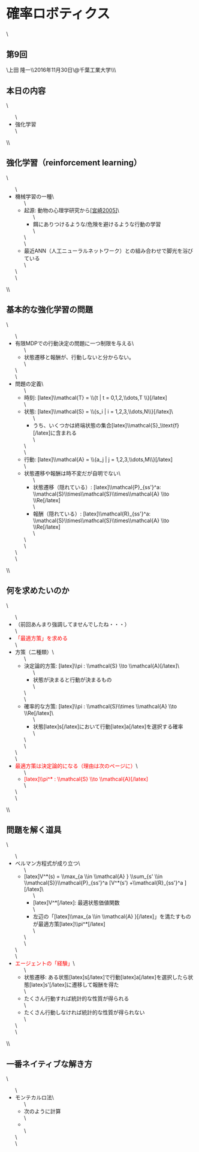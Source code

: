 <h1 style="font-size: 250%;">確率ロボティクス</h1>\<h2>第9回</h2>\上田 隆一\\2016年11月30日\@千葉工業大学\\<!--nextpage-->\<h2>本日の内容</h2>\<ul>\ 	<li>強化学習</li>\</ul>\<!--nextpage-->\<h2>強化学習（reinforcement learning）</h2>\<ul>\ 	<li>機械学習の一種\<ul>\ 	<li>起源: 動物の心理学研究から<a href="https://www.jstage.jst.go.jp/article/sicejl1962/44/12/44_12_859/_article/-char/ja/" target="_blank">[宮崎2005]</a>\<ul>\ 	<li>餌にありつけるような/危険を避けるような行動の学習</li>\</ul>\</li>\ 	<li>最近ANN（人工ニューラルネットワーク）との組み合わせで脚光を浴びている</li>\</ul>\</li>\</ul>\<!--nextpage-->\<h2>基本的な強化学習の問題</h2>\<ul>\ 	<li>有限MDPでの行動決定の問題に一つ制限を与える\<ul>\ 	<li>状態遷移と報酬が、行動しないと分からない。</li>\</ul>\</li>\ 	<li>問題の定義\<ul>\ 	<li>時刻: [latex]\\mathcal{T} = \\{t | t = 0,1,2,\\dots,T \\}[/latex]</li>\ 	<li>状態: [latex]\\mathcal{S} = \\{s_i | i = 1,2,3,\\dots,N\\}[/latex]\<ul>\ 	<li>うち、いくつかは終端状態の集合[latex]\\mathcal{S}_\\text{f}[/latex]に含まれる</li>\</ul>\</li>\ 	<li>行動: [latex]\\mathcal{A} = \\{a_j | j = 1,2,3,\\dots,M\\}[/latex]</li>\ 	<li>状態遷移や報酬は時不変だが自明でない\<ul>\ 	<li>状態遷移（隠れている）: [latex]\\mathcal{P}_{ss'}^a: \\mathcal{S}\\times\\mathcal{S}\\times\\mathcal{A} \\to \\Re[/latex]</li>\ 	<li>報酬（隠れている）: [latex]\\mathcal{R}_{ss'}^a: \\mathcal{S}\\times\\mathcal{S}\\times\\mathcal{A} \\to \\Re[/latex]</li>\</ul>\</li>\</ul>\</li>\</ul>\<!--nextpage-->\<h2>何を求めたいのか</h2>\<ul>\ 	<li>（前回あんまり強調してませんでしたね・・・）</li>\ 	<li><span style="color: #ff0000;">「最適方策」を求める</span></li>\ 	<li>方策（二種類）\<ul>\ 	<li>決定論的方策: [latex]\\pi : \\mathcal{S} \\to \\mathcal{A}[/latex]\<ul>\ 	<li>状態が決まると行動が決まるもの</li>\</ul>\</li>\ 	<li>確率的な方策: [latex]\\pi : \\mathcal{S}\\times \\mathcal{A} \\to \\Re[/latex]\<ul>\ 	<li>状態[latex]s[/latex]において行動[latex]a[/latex]を選択する確率</li>\</ul>\</li>\</ul>\</li>\ 	<li><span style="color: #ff0000;">最適方策は決定論的になる（理由は次のページに）</span>\<ul>\ 	<li><span style="color: #ff0000;">[latex]\\pi^* : \\mathcal{S} \\to \\mathcal{A}[/latex]</span></li>\</ul>\</li>\</ul>\<!--nextpage-->\<h2>問題を解く道具</h2>\<ul>\ 	<li>ベルマン方程式が成り立つ\<ul>\ 	<li>[latex]V^*(s) = \\max_{a \\in \\mathcal{A} } \\sum_{s' \\in \\mathcal{S}}\\mathcal{P}_{ss'}^a [V^*(s') +\\mathcal{R}_{ss'}^a ][/latex]\<ul>\ 	<li>[latex]V^*[/latex]: 最適状態価値関数</li>\ 	<li>左辺の「[latex]\\max_{a \\in \\mathcal{A} }[/latex]」を満たすものが最適方策[latex]\\pi^*[/latex]</li>\</ul>\</li>\</ul>\</li>\ 	<li><span style="color: #ff0000;">エージェントの「経験」</span>\<ul>\ 	<li>状態遷移: ある状態[latex]s[/latex]で行動[latex]a[/latex]を選択したら状態[latex]s'[/latex]に遷移して報酬を得た</li>\ 	<li>たくさん行動すれば統計的な性質が得られる</li>\ 	<li>たくさん行動しなければ統計的な性質が得られない</li>\</ul>\</li>\</ul>\<!--nextpage-->\<h2>一番ネイティブな解き方</h2>\<ul>\ 	<li>モンテカルロ法\<ul>\ 	<li>次のように計算</li>\ 	<li></li>\</ul>\</li>\</ul>
